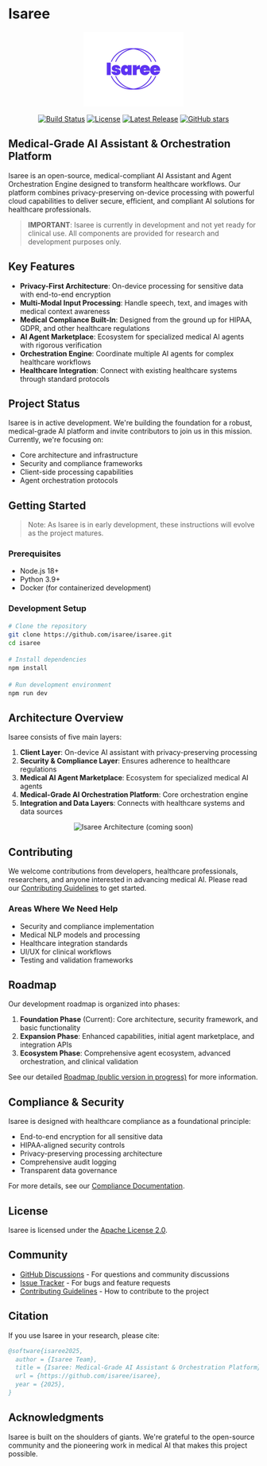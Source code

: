 # Isaree

<p align="center">
  <img src="docs/assets/Isaree Main Logo 800x600.jpg" alt="Isaree Logo" width="200"/>
</p>

<p align="center">
  <a href="https://github.com/isaree/isaree/actions"><img src="https://github.com/isaree/isaree/workflows/CI/badge.svg" alt="Build Status"></a>
  <a href="https://github.com/isaree/isaree/blob/main/LICENSE"><img src="https://img.shields.io/badge/License-Apache%202.0-blue.svg" alt="License"></a>
  <a href="https://github.com/isaree/isaree/releases"><img src="https://img.shields.io/github/v/release/isaree/isaree" alt="Latest Release"></a>
  <a href="https://github.com/isaree/isaree/stargazers"><img src="https://img.shields.io/github/stars/isaree/isaree" alt="GitHub stars"></a>
</p>

## Medical-Grade AI Assistant & Orchestration Platform

Isaree is an open-source, medical-compliant AI Assistant and Agent Orchestration Engine designed to transform healthcare workflows. Our platform combines privacy-preserving on-device processing with powerful cloud capabilities to deliver secure, efficient, and compliant AI solutions for healthcare professionals.

> **IMPORTANT**: Isaree is currently in development and not yet ready for clinical use. All components are provided for research and development purposes only.

## Key Features

- **Privacy-First Architecture**: On-device processing for sensitive data with end-to-end encryption
- **Multi-Modal Input Processing**: Handle speech, text, and images with medical context awareness
- **Medical Compliance Built-In**: Designed from the ground up for HIPAA, GDPR, and other healthcare regulations
- **AI Agent Marketplace**: Ecosystem for specialized medical AI agents with rigorous verification
- **Orchestration Engine**: Coordinate multiple AI agents for complex healthcare workflows
- **Healthcare Integration**: Connect with existing healthcare systems through standard protocols

## Project Status

Isaree is in active development. We're building the foundation for a robust, medical-grade AI platform and invite contributors to join us in this mission. Currently, we're focusing on:

- Core architecture and infrastructure
- Security and compliance frameworks
- Client-side processing capabilities
- Agent orchestration protocols

## Getting Started

> Note: As Isaree is in early development, these instructions will evolve as the project matures.

### Prerequisites

- Node.js 18+
- Python 3.9+
- Docker (for containerized development)

### Development Setup

```bash
# Clone the repository
git clone https://github.com/isaree/isaree.git
cd isaree

# Install dependencies
npm install

# Run development environment
npm run dev
```

## Architecture Overview

Isaree consists of five main layers:

1. **Client Layer**: On-device AI assistant with privacy-preserving processing
2. **Security & Compliance Layer**: Ensures adherence to healthcare regulations
3. **Medical AI Agent Marketplace**: Ecosystem for specialized medical AI agents
4. **Medical-Grade AI Orchestration Platform**: Core orchestration engine
5. **Integration and Data Layers**: Connects with healthcare systems and data sources

<p align="center">
  <img src="docs/assets/architecture-overview.png" alt="Isaree Architecture (coming soon)" width="600"/>
</p>

## Contributing

We welcome contributions from developers, healthcare professionals, researchers, and anyone interested in advancing medical AI. Please read our [Contributing Guidelines](CONTRIBUTING.md) to get started.

### Areas Where We Need Help

- Security and compliance implementation
- Medical NLP models and processing
- Healthcare integration standards
- UI/UX for clinical workflows
- Testing and validation frameworks

## Roadmap

Our development roadmap is organized into phases:

1. **Foundation Phase** (Current): Core architecture, security framework, and basic functionality
2. **Expansion Phase**: Enhanced capabilities, initial agent marketplace, and integration APIs
3. **Ecosystem Phase**: Comprehensive agent ecosystem, advanced orchestration, and clinical validation

See our detailed [Roadmap (public  version in progress)](docs/roadmap/README.md) for more information.

## Compliance & Security

Isaree is designed with healthcare compliance as a foundational principle:

- End-to-end encryption for all sensitive data
- HIPAA-aligned security controls
- Privacy-preserving processing architecture
- Comprehensive audit logging
- Transparent data governance

For more details, see our [Compliance Documentation](docs/compliance/README.md).

## License

Isaree is licensed under the [Apache License 2.0](LICENSE).

## Community

- [GitHub Discussions](https://github.com/isaree/isaree/discussions) - For questions and community discussions
- [Issue Tracker](https://github.com/isaree/isaree/issues) - For bugs and feature requests
- [Contributing Guidelines](CONTRIBUTING.md) - How to contribute to the project

## Citation

If you use Isaree in your research, please cite:

```bibtex
@software{isaree2025,
  author = {Isaree Team},
  title = {Isaree: Medical-Grade AI Assistant & Orchestration Platform},
  url = {https://github.com/isaree/isaree},
  year = {2025},
}
```

## Acknowledgments

Isaree is built on the shoulders of giants. We're grateful to the open-source community and the pioneering work in medical AI that makes this project possible.

